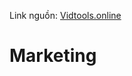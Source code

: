 Link nguồn: [Vidtools.online](https://vidtools.online/prompt/?fbclid=IwY2xjawH52xNleHRuA2FlbQIxMAABHQmUnsLgM-KtlYNExUHshjohNp7ldi_waccPqsetSl14KGrD4tP5HgdQLg_aem__6ueV2_du0xoyIEVOOC-IA)

# Marketing
